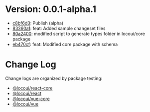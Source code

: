 # Version: 0.0.1-alpha.1

* [c8bf6d3](https://github.com/locospec/locoui/commit/c8bf6d3621f514ff50fdf27f2ad20181fca0fb34): Publish (alpha)
* [83360a1](https://github.com/locospec/locoui/commit/83360a11756d6c45c84b55792490b74d77d0ddd2): feat: Added sample changeset files
* [80a2400](https://github.com/locospec/locoui/commit/80a2400e87e7d120a65706109aace16a9f7160db): modified script to generate types folder in locoui/core package
* [eb470cf](https://github.com/locospec/locoui/commit/eb470cfd13834a0a99d32c0f17748cde78927518): feat: Modified core package with schema


# Change Log

Change logs are organized by package testing:

- [@locoui/react-core](packages/locoui-react-core/CHANGELOG.md)
- [@locoui/react](packages/locoui-react/CHANGELOG.md)
- [@locoui/vue-core](packages/locoui-vue-core/CHANGELOG.md)
- [@locoui/vue](packages/locoui-vue/CHANGELOG.md)

